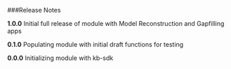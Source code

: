 ###Release Notes

**1.0.0**
Initial full release of module with Model Reconstruction and Gapfilling apps

**0.1.0**
Populating module with initial draft functions for testing

**0.0.0**
Initializing module with kb-sdk
